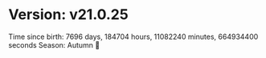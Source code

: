 # Version: v21.0.25
Time since birth: 7696 days, 184704 hours, 11082240 minutes, 664934400 seconds
Season: Autumn 🍁
